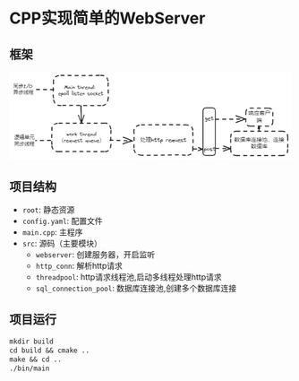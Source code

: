 # CPP实现简单的WebServer

## 框架

![框架图](./root/image.png)

## 项目结构

- `root`: 静态资源
- `config.yaml`: 配置文件
- `main.cpp`: 主程序
- `src`: 源码（主要模块）
    - `webserver`: 创建服务器，开启监听
    - `http_conn`: 解析http请求
    - `threadpool`: http请求线程池,启动多线程处理http请求
    - `sql_connection_pool`: 数据库连接池,创建多个数据库连接

## 项目运行

```shell
mkdir build
cd build && cmake ..
make && cd ..
./bin/main
```